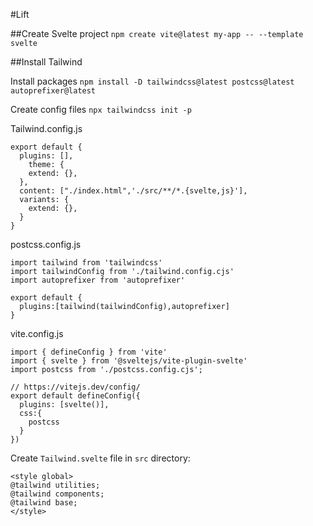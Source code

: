 #Lift

##Create Svelte project
`npm create vite@latest my-app -- --template svelte`

##Install Tailwind

Install packages
`npm install -D tailwindcss@latest postcss@latest autoprefixer@latest`

Create config files
`npx tailwindcss init -p`

Tailwind.config.js
```
export default {
  plugins: [],
    theme: {
    extend: {},
  },
  content: ["./index.html",'./src/**/*.{svelte,js}'],
  variants: {
    extend: {},
  }
}
```

postcss.config.js
```
import tailwind from 'tailwindcss'
import tailwindConfig from './tailwind.config.cjs'
import autoprefixer from 'autoprefixer'

export default {
  plugins:[tailwind(tailwindConfig),autoprefixer]
}
```

vite.config.js
```
import { defineConfig } from 'vite'
import { svelte } from '@sveltejs/vite-plugin-svelte'
import postcss from './postcss.config.cjs';

// https://vitejs.dev/config/
export default defineConfig({
  plugins: [svelte()],
  css:{
    postcss
  }
})
```

Create `Tailwind.svelte` file in `src` directory:
```
<style global>
@tailwind utilities;
@tailwind components;
@tailwind base;
</style>
```